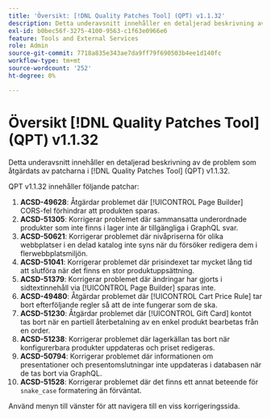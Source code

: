 ```yaml
---
title: 'Översikt: [!DNL Quality Patches Tool] (QPT) v1.1.32'
description: Detta underavsnitt innehåller en detaljerad beskrivning av de problem som åtgärdats av patcharna i [!DNL Quality Patches Tool] (QPT) v1.1.32.
exl-id: b0bec56f-3275-4100-9563-c1f63e0966e6
feature: Tools and External Services
role: Admin
source-git-commit: 7718a835e343ae7da9ff79f690503b4ee1d140fc
workflow-type: tm+mt
source-wordcount: '252'
ht-degree: 0%

---
```


# Översikt [!DNL Quality Patches Tool] (QPT) v1.1.32

Detta underavsnitt innehåller en detaljerad beskrivning av de problem som åtgärdats av patcharna i [!DNL Quality Patches Tool] (QPT) v1.1.32.

QPT v1.1.32 innehåller följande patchar:

1. **ACSD-49628**: Åtgärdar problemet där [!UICONTROL Page Builder] CORS-fel förhindrar att produkten sparas.
1. **ACSD-51305**: Korrigerar problemet där sammansatta underordnade produkter som inte finns i lager inte är tillgängliga i GraphQL svar.
1. **ACSD-50621**: Korrigerar problemet där nivåpriserna för olika webbplatser i en delad katalog inte syns när du försöker redigera dem i flerwebbplatsmiljön.
1. **ACSD-51041**: Korrigerar problemet där prisindexet tar mycket lång tid att slutföra när det finns en stor produktuppsättning.
1. **ACSD-51379**: Korrigerar problemet där ändringar har gjorts i sidtextinnehåll via [!UICONTROL Page Builder] sparas inte.
1. **ACSD-49480**: Åtgärdar problemet där [!UICONTROL Cart Price Rule] tar bort efterföljande regler så att de inte fungerar som de ska.
1. **ACSD-51230**: Åtgärdar problemet där [!UICONTROL Gift Card] kontot tas bort när en partiell återbetalning av en enkel produkt bearbetas från en order.
1. **ACSD-51238**: Korrigerar problemet där lagerkällan tas bort när konfigurerbara produkter uppdateras och priset redigeras.
1. **ACSD-50794**: Korrigerar problemet där informationen om presentationer och presentomslutningar inte uppdateras i databasen när de tas bort via GraphQL.
1. **ACSD-51528**: Korrigerar problemet där det finns ett annat beteende för `snake_case` formatering än förväntat.

Använd menyn till vänster för att navigera till en viss korrigeringssida.
